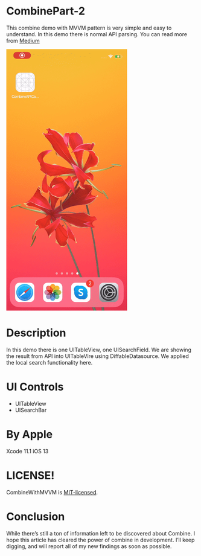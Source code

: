 # CombinePart-2

This combine demo with MVVM pattern is very simple and easy to understand. In this demo there is normal API parsing. You can read more from [Medium](https://medium.com/mindful-engineering/saying-hello-to-combine-framework-part-1-30d9c07210df)

![video](/Media/combine_part2.gif)

# Description

In this demo there is one UITableView, one UISearchField. We are showing the result from API into UITableVire using DiffableDatasource. We applied the local search functionality here.

# UI Controls 
- UITableView
- UISearchBar

# By Apple 

Xcode 11.1
iOS 13

# LICENSE!

CombineWithMVVM is [MIT-licensed](/LICENSE).

# Conclusion 
While there’s still a ton of information left to be discovered about Combine. I hope this article has cleared the power of combine in development. I’ll keep digging, and will report all of my new findings as soon as possible.
